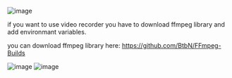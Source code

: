 ![image](https://github.com/user-attachments/assets/9982dee9-a9f5-42d0-92e2-830334648539)




if you want to use video recorder you have to download ffmpeg library and add environmant variables.

you can download ffmpeg library here: https://github.com/BtbN/FFmpeg-Builds


![image](https://github.com/user-attachments/assets/7b8d119d-f596-4d70-8399-9d42b0466094)
![image](https://github.com/user-attachments/assets/e3fde67f-657c-4cd4-a0bb-27e183ce8c6f)
